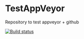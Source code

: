 # TestAppVeyor
Repository to test appveyor + github

[![Build status](https://ci.appveyor.com/api/projects/status/5bhx94f5bfavslke?svg=true)](https://ci.appveyor.com/project/vijesh-s/testappveyor)

